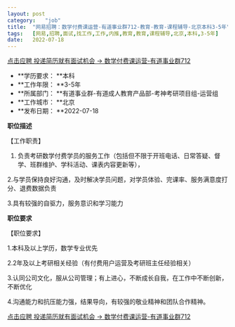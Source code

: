 ```yaml
---
layout:	post
category:	"job"
title:	"网易招聘：数学付费课运营-有道事业群712-教育-教育-课程辅导-北京本科3-5年"
tags:	[网易,招聘,面试,找工作,工作,内推,教育,教育,课程辅导,北京,本科,3-5年]
date:	2022-07-18
---
```


[点击应聘 投递简历就有面试机会 ->  数学付费课运营-有道事业群712](http://mobile.bole.netease.com/bole/boleDetail?id=41608&employeeId=346f03c3cda5f04c&key=all)



- **学历要求： **本科
- **工作年限： **3-5年
- **所属部门： **有道事业群-有道成人教育产品部-考神考研项目组-运营组
- **工作城市： **北京
- **发布日期： **2022-07-18



**职位描述**

【工作职责】

1. 负责考研数学付费学员的服务工作（包括但不限于开班电话、日常答疑、督学、班群维护、学科活动、课表内容更新等），

2.与学员保持良好沟通，及时解决学员问题，对学员体验、完课率、服务满意度打分、退费数据负责

3.具有较强的自驱力，服务意识和学习能力





**职位要求**

【职位要求】

1.本科及以上学历，数学专业优先

2.2年及以上考研相关经验（有付费用户运营及考研班主任经验相关）

3.认同公司文化，服从公司管理；有上进心，不断成长自我，在工作中不断创新，不断优化

4.沟通能力和抗压能力强，结果导向，有较强的敬业精神和团队合作精神。



[点击应聘 投递简历就有面试机会 ->  数学付费课运营-有道事业群712](http://mobile.bole.netease.com/bole/boleDetail?id=41608&employeeId=346f03c3cda5f04c&key=all)